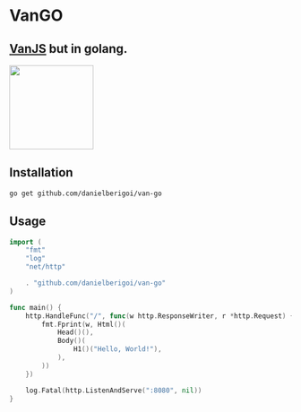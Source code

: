 # VanGO

## [VanJS](https://github.com/vanjs-org/van) but in golang.


<img src="https://encrypted-tbn0.gstatic.com/images?q=tbn:ANd9GcTtHIZV8z8Devr_vFmzk8EoIkX8g3C4pgoeLg&s" height="150px"/>

## Installation
```bash
go get github.com/danielberigoi/van-go
```

## Usage
```go
import (
	"fmt"
	"log"
	"net/http"

	. "github.com/danielberigoi/van-go"
)

func main() {
	http.HandleFunc("/", func(w http.ResponseWriter, r *http.Request) {
		fmt.Fprint(w, Html()(
            Head()(),
            Body()(
                H1()("Hello, World!"),
            ),
        ))
	})

	log.Fatal(http.ListenAndServe(":8080", nil))
}
```